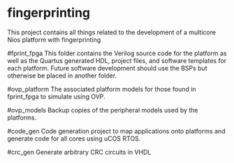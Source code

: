 # fingerprinting
This project contains all things related to the development of a multicore Nios platform with fingerprinting

#fprint_fpga
This folder contains the Verilog source code for the platform as well as the Quartus generated HDL, project files, and software templates for each platform.
Future software development should use the BSPs but otherwise be placed in another folder.

#ovp_platform
The associated platform models for those found in fprint_fpga to simulate using OVP.

#ovp_models
Backup copies of the peripheral models used by the platforms.

#code_gen
Code generation project to map applications onto platforms and generate code for all cores using uCOS RTOS.

#crc_gen
Generate arbitrary CRC circuits in VHDL
